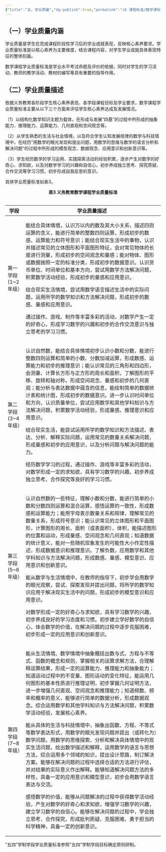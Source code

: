```yaml
---
{"title":"五、学业质量","dg-publish":true,"permalink":"/6 课程标准/数学课标/5 学业质量/","dgPassFrontmatter":true,"noteIcon":""}
---
```



## （一）学业质量内涵

学业质量是学生在完成课程阶段性学习后的学业成就表现，反映核心素养要求。学业质量标准是以核心素养为主要维度，结合课程内容，对学生学业成就具体表现特征的整体刻画。

数学课程学业质量标准是学业水平考试命题及评价的依据，同时对学生的学习活动、教师的教学活动、教材的编写等具有重要的指导作用。

## （二）学业质量描述

依据义务教育各阶段学生核心素养表现、各学段课程目标及学业要求，数学课程学业质量标准主要从以下三个方面来评估学生核心素养达成及发展情况。

（1）以结构化数学知识主题为载体，在形成与发展“四基”的过程中所形成的抽象能力、推理能力、运算能力、几何直观和空间观念等。

（2）从学生熟悉的生活与社会情境，以及符合学生认知发展规律的数学与科技情境中，在经历“用数学的眼光发现和提出问题，用数学的思维与数学的语言分析和解决问题”的过程中所形成的模型观念、数据观念、应用意识和创新意识等。

（3）学生经历数学的学习运用、实践探索活动的经验积累，逐步产生对数学的好奇心、求知欲，以及对数学学习的兴趣和自信心，初步养成独立思考、探究质疑、合作交流等学习习惯，初步形成自我反思的意识。

具体学业质量标准如表3。

<center><b>表3 义务教育数学课程学业质量标准</b></center><br/>

|  学段  |  学业质量描述  |
|  ----  |  ----  |
|  第一学段<br/>(1~2年级）  |  <p>能结合具体情境，认识万以内的数及其大小关系，描述四则运算的含义，能进行简单的整数四则运算，形成初步的数感、运算能力和符号意识；能结合现实生活中的事物，认识并描述常见的立体图形和平面图形特征，会对常见物体的长度进行测量，形成初步的空间观念和量感；能对物体、图形或数据按照一定的标准分类，形成初步的数据意识。认识货币单位、时间单位和基本方向，尝试用数学方法解决问题，积累数学活动经验，形成初步的量感和应用意识。</p><p>结合现实生活情境，尝试用数学语言描述生活中的实际问题，运用所学的数学知识和方法解决问题，形成初步的数感、量感和应用意识。</p><p>通过操作、游戏、制作等丰富多彩的活动，对数学产生一定的好奇心，形成学习数学的兴趣和初步的合作交流意识与独立思考的学习习惯。</p>  |
|  第二学段<br/>(3~4年级）  |  <p>认识自然数，能结合具体情境初步认识小数和分数，能进行整数四则运算和简单的小数、分数加减运算，形成数感、运算能力和初步的推理意识；能认识常见的三角形和四边形，会测量、计算长方形与正方形的周长和面积，了解图形的平移、旋转和轴对称，形成空间观念、量感和初步的几何直观；能分析与表达数据中蕴含的信息，能绘制简单的数据统计表和统计图，形成初步的数据意识。进一步认识时间单位和方向，认识质量单位，尝试应用数学和其他学科知识与方法解决问题，积累数学活动经验，形成量感、推理意识和应用意识。</p><p>结合现实生活，能尝试运用所学的数学知识和方法描述、表达、分析、解释实际问题，运用常见的数量关系解决问题，形成量感和初步的应用意识，以及分析问题与解决问题的能力。</p><p>经历数学学习的过程，通过操作、游戏等丰富多彩的活动，对数学形成一定的求知欲，具有学习数学的兴趣，初步养成独立思考、合作探究等良好的学习习惯。</p>  |
|  第三学段<br/>(5~6年级）  |  <p>认识自然数的一些特征，理解小数和分数，能进行简单的小数和分数四则运算和混合运算，感悟运算的一致性，形成数感和运算能力；能用字母表示数量关系和规律，理解常见的数量关系，形成符号意识；能认识常见的立体图形和平面图形，计算图形的周长、面积（或表面积）、体积，能描述图形的位置和运动，形成量感、空间观念和几何直观；知道数据的统计意义，能对一些随机现象发生的可能性大小作定性描述，形成数据意识和推理意识。了解负数，应用数学和其他学科知识与方法解决问题，形成数感、量感、模型意识、应用意识和创新意识。</p><p>能从数学与生活情境中，在教师的指导下，初步学会用数学的眼光观察，尝试、探索发现并提出问题，将所学的数学知识应用于解决现实生活中的问题，形成初步的模型意识和应用意识。</p><p>对数学形成一定的好奇心与求知欲，具有学习数学的兴趣，初步养成良好的学习态度和习惯。初步建立学好数学的自信心，体会数学的价值，在解决问题的过程中逐步克服困难，初步形成一定的应用意识和创新意识。</p>  |
|  第四学段<br/>(7~8年级）  |  <p>能从生活情境、数学情境中抽象概括出数与式、方程与不等式、函数的概念和规则，掌握相关的运算求解方法，合理解释运算结果，形成一定的运算能力、推理能力和抽象能力；知道运动过程中的不变量、图形运动的变化特征，能运用几何图形的基本性质进行推理证明，初步掌握几何证明方法，进一步增强几何直观、空间观念和推理能力；知道频数、频率和概率的意义，能够进行简单的数据分析，形成数据观念。综合运用数学和其他学科知识与方法解决问题，积累数学活动经验，发展核心素养。</p><p>能从具体的生活与科技情境中，抽象出函数、方程、不等式等数学表达形式，用数学的眼光发现问题并提出（或转化为）数学问题，用数学的思维探索、分析和解决具体情境中的现实生活问题，给出数学描述和解释，运用数学的语言与思想方法，综合运用多个领域的知识，提出设计思路，制订解决方案。能够在解决问题的过程中选择合适的方法进行评估，并对结果的实际意义作出解释。能够知道解决问题方法的多样性，具备一定的应用意识和模型意识，初步会用数学语言表达与交流。</p><p>感悟数学的价值，能够从问题解决的过程中获得数学活动经验，产生对数学的好奇心和求知欲，增强学习数学的兴趣，建立学习数学的自信心。能够在解决问题的过程中，学会独立思考、合作探究，形成批判质疑、克服困难、勇于担当的科学精神，具备一定的创新意识。</p>  |

“五四”学制学段学业质量标准参照“五四”学制学段目标确定原则研制。